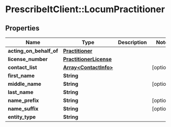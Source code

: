 # PrescribeItClient::LocumPractitioner

## Properties
Name | Type | Description | Notes
------------ | ------------- | ------------- | -------------
**acting_on_behalf_of** | [**Practitioner**](Practitioner.md) |  | 
**license_number** | [**PractitionerLicense**](PractitionerLicense.md) |  | 
**contact_list** | [**Array&lt;ContactInfo&gt;**](ContactInfo.md) |  | [optional] 
**first_name** | **String** |  | 
**middle_name** | **String** |  | [optional] 
**last_name** | **String** |  | 
**name_prefix** | **String** |  | [optional] 
**name_suffix** | **String** |  | [optional] 
**entity_type** | **String** |  | 

